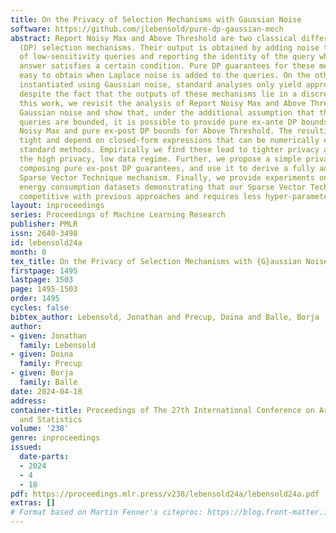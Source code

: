 ```yaml
---
title: On the Privacy of Selection Mechanisms with Gaussian Noise
software: https://github.com/jlebensold/pure-dp-gaussian-mech
abstract: Report Noisy Max and Above Threshold are two classical differentially private
  (DP) selection mechanisms. Their output is obtained by adding noise to a sequence
  of low-sensitivity queries and reporting the identity of the query whose (noisy)
  answer satisfies a certain condition. Pure DP guarantees for these mechanisms are
  easy to obtain when Laplace noise is added to the queries. On the other hand, when
  instantiated using Gaussian noise, standard analyses only yield approximate DP guarantees
  despite the fact that the outputs of these mechanisms lie in a discrete space. In
  this work, we revisit the analysis of Report Noisy Max and Above Threshold with
  Gaussian noise and show that, under the additional assumption that the underlying
  queries are bounded, it is possible to provide pure ex-ante DP bounds for Report
  Noisy Max and pure ex-post DP bounds for Above Threshold. The resulting bounds are
  tight and depend on closed-form expressions that can be numerically evaluated using
  standard methods. Empirically we find these lead to tighter privacy accounting in
  the high privacy, low data regime. Further, we propose a simple privacy filter for
  composing pure ex-post DP guarantees, and use it to derive a fully adaptive Gaussian
  Sparse Vector Technique mechanism. Finally, we provide experiments on mobility and
  energy consumption datasets demonstrating that our Sparse Vector Technique is practically
  competitive with previous approaches and requires less hyper-parameter tuning.
layout: inproceedings
series: Proceedings of Machine Learning Research
publisher: PMLR
issn: 2640-3498
id: lebensold24a
month: 0
tex_title: On the Privacy of Selection Mechanisms with {G}aussian Noise
firstpage: 1495
lastpage: 1503
page: 1495-1503
order: 1495
cycles: false
bibtex_author: Lebensold, Jonathan and Precup, Doina and Balle, Borja
author:
- given: Jonathan
  family: Lebensold
- given: Doina
  family: Precup
- given: Borja
  family: Balle
date: 2024-04-18
address:
container-title: Proceedings of The 27th International Conference on Artificial Intelligence
  and Statistics
volume: '238'
genre: inproceedings
issued:
  date-parts:
  - 2024
  - 4
  - 18
pdf: https://proceedings.mlr.press/v238/lebensold24a/lebensold24a.pdf
extras: []
# Format based on Martin Fenner's citeproc: https://blog.front-matter.io/posts/citeproc-yaml-for-bibliographies/
---
```

